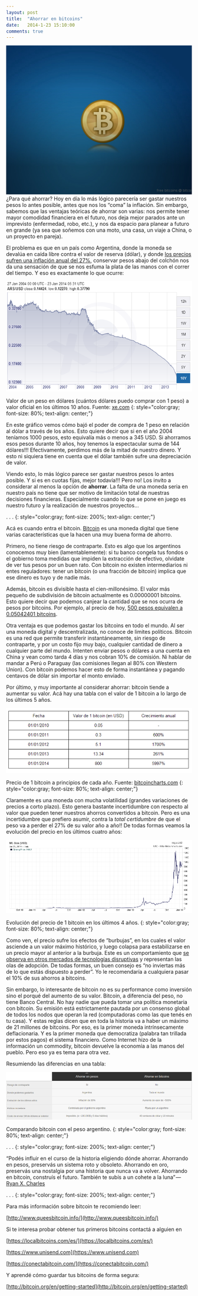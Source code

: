 ```yaml
---
layout: post
title:  "Ahorrar en bitcoins"
date:   2014-1-23 15:10:00
comments: true
---
```

<img class="btc" src="/img/ahorrar/1.jpeg">

<br/>
¿Para qué ahorrar? Hoy en día lo más lógico parecería ser gastar nuestros pesos lo antes posible, antes que nos los “coma” la inflación. Sin embargo, sabemos que las ventajas teóricas de ahorrar son varias: nos permite tener mayor comodidad financiera en el futuro, nos deja mejor parados ante un imprevisto (enfermedad, robo, etc.), y nos da espacio para planear a futuro en grande (ya sea que soñemos con una moto, una casa, un viaje a China, o un proyecto en pareja).

El problema es que en un país como Argentina, donde la moneda se devalúa en caída libre contra el valor de reserva (dólar), y donde [los precios sufren una inflación anual del 27%](http://www.economist.com/category/print-sections/economic-and-financial-indicators), conservar pesos abajo del colchón nos da una sensación de que se nos esfuma la plata de las manos con el correr del tiempo. Y eso es exactamente lo que ocurre:

<img src="/img/ahorrar/2.png">

Valor de un peso en dólares (cuántos dólares puedo comprar con 1 peso) a valor oficial en los últimos 10 años. Fuente: [xe.com](xe.com)
{: style="color:gray; font-size: 80%; text-align: center;"}

En este gráfico vemos cómo bajó el poder de compra de 1 peso en relación al dólar a través de los años. Esto quiere decir que si en el año 2004 teníamos 1000 pesos, esto equivalía más o menos a 345 USD. Si ahorramos esos pesos durante 10 años, hoy tenemos la espectacular suma de 144 dólares!!! Efectivamente, perdimos más de la mitad de nuestro dinero. Y esto ni siquiera tiene en cuenta que el dólar también sufre una depreciación de valor.

Viendo esto, lo más lógico parece ser gastar nuestros pesos lo antes posible. Y si es en cuotas fijas, mejor todavía!!! Pero no! Los invito a considerar al menos la opción de **ahorrar**. La falta de una moneda seria en nuestro país no tiene que ser motivo de limitación total de nuestras decisiones financieras. Especialmente cuando lo que se pone en juego es nuestro futuro y la realización de nuestros proyectos…

. . .
{: style="color:gray; font-size: 200%; text-align: center;"}

Acá es cuando entra el bitcoin. [Bitcoin](http://www.queesbitcoin.info/) es una moneda digital que tiene varias características que la hacen una muy buena forma de ahorro.

Primero, no tiene riesgo de contraparte. Esto es algo que los argentinos conocemos muy bien (lamentablemente): si tu banco congela tus fondos o el gobierno toma medidas que impiden la extracción de efectivo, olvidate de ver tus pesos por un buen rato. Con bitcoin no existen intermediarios ni entes reguladores: tener un bitcoin (o una fracción de bitcoin) implica que ese dinero es tuyo y de nadie más.

Además, bitcoin es divisible hasta el cien-millonésimo. El valor más pequeño de subdivisión de bitcoin actualmente es 0.00000001 bitcoins. Esto quiere decir que podemos canjear la cantidad que se nos ocurra de pesos por bitcoins. Por ejemplo, al precio de hoy, [500 pesos equivalen a 0.05042401 bitcoins](http://www.mercado-bitcoin.com.ar/calculator/coinbase/ars/500).

Otra ventaja es que podemos gastar los bitcoins en todo el mundo. Al ser una moneda digital y descentralizada, no conoce de limites políticos. Bitcoin es una red que permite transferir instantáneamente, sin riesgo de contraparte, y por un costo fijo muy bajo, cualquier cantidad de dinero a cualquier parte del mundo. Intenten enviar pesos o dólares a una cuenta en China y vean como tarda 4 días y nos cobran 10% de comisión. Ni hablar de mandar a Perú o Paraguay (las comisiones llegan al 80% con Western Union). Con bitcoin podemos hacer esto de forma instantánea y pagando centavos de dólar sin importar el monto enviado.

Por último, y muy importante al considerar ahorrar: bitcoin tiende a aumentar su valor. Acá hay una tabla con el valor de 1 bitcoin a lo largo de los últimos 5 años.

<img src="/img/ahorrar/3.png">

Precio de 1 bitcoin a principios de cada año. Fuente: [bitcoincharts.com](http://bitcoincharts.com/)
{: style="color:gray; font-size: 80%; text-align: center;"}

Claramente es una moneda con mucha volatilidad (grandes variaciones de precios a corto plazo). Esto genera bastante incertidumbre con respecto al valor que pueden tener nuestros ahorros convertidos a bitcoin. Pero es una incertidumbre que prefiero asumir, contra la *total certidumbre* de que el peso va a perder el 27% de su valor año a año!! De todas formas veamos la evolución del precio en los últimos cuatro años:

<img src="/img/ahorrar/4.png">

Evolución del precio de 1 bitcoin en los últimos 4 años.
{: style="color:gray; font-size: 80%; text-align: center;"}

Como ven, el precio sufre los efectos de “burbujas”, en los cuales el valor asciende a un valor máximo histórico, y luego colapsa para estabilizarse en un precio mayor al anterior a la burbuja. Este es un comportamiento que [se observa en otros mercados de tecnologías disruptivas](http://www-bcf.usc.edu/~tellis/radical.pdf) y representan las olas de adopción. De todas formas, un buen consejo es “no inviertas más de lo que estás dispuesto a perder”. Yo le recomendaría a cualquiera pasar el 10% de sus ahorros a bitcoins.

Sin embargo, lo interesante de bitcoin no es su performance como inversión sino el porqué del aumento de su valor. Bitcoin, a diferencia del peso, no tiene Banco Central. No hay nadie que pueda tomar una política monetaria con bitcoin. Su emisión está estrictamente pautada por un consenso global de todos los nodos que operan la red (computadoras como las que tenés en tu casa). Y estas reglas dicen que en toda la historia va a haber un máximo de 21 millones de bitcoins. Por eso, es la primer moneda intrínsecamente deflacionaria. Y es la primer moneda que democratiza (palabra tan trillada por estos pagos) el sistema financiero. Como Internet hizo de la información un commodity, bitcoin devuelve la economía a las manos del pueblo. Pero eso ya es tema para otra vez.

Resumiendo las diferencias en una tabla:

<img src="/img/ahorrar/5.png">

Comparando bitcoin con el peso argentino.
{: style="color:gray; font-size: 80%; text-align: center;"}

. . .
{: style="color:gray; font-size: 200%; text-align: center;"}

“Podés influir en el curso de la historia eligiendo dónde ahorrar. Ahorrando en pesos, preservás un sistema roto y obsoleto. Ahorrando en oro, preservás una nostalgia por una historia que nunca va a volver. Ahorrando en bitcoin, construís el futuro. También te subís a un cohete a la luna” — [Ryan X. Charles](https://medium.com/@ryanxcharles)

. . .
{: style="color:gray; font-size: 200%; text-align: center;"}

Para más información sobre bitcoin te recomiendo leer:

[http://www.queesbitcoin.info/](http://www.queesbitcoin.info/)

Si te interesa probar obtener tus primeros bitcoins contactá a alguien en 

[https://localbitcoins.com/es/](https://localbitcoins.com/es/)

[https://www.unisend.com](https://www.unisend.com)

[https://conectabitcoin.com/](https://conectabitcoin.com/)

Y aprendé cómo guardar tus bitcoins de forma segura:

[http://bitcoin.org/en/getting-started](http://bitcoin.org/en/getting-started)